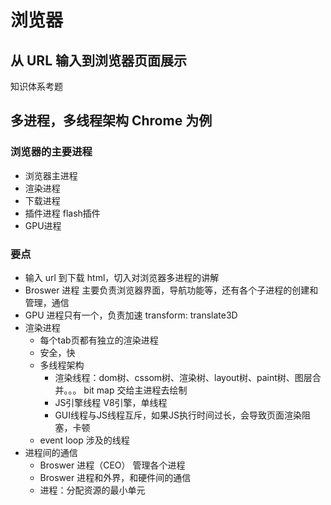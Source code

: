 # 浏览器
## 从 URL 输入到浏览器页面展示
知识体系考题

## 多进程，多线程架构 Chrome 为例
### 浏览器的主要进程
- 浏览器主进程
- 渲染进程
- 下载进程
- 插件进程 flash插件 
- GPU进程
### 要点
- 输入 url 到下载 html，切入对浏览器多进程的讲解
- Broswer 进程 主要负责浏览器界面，导航功能等，还有各个子进程的创建和管理，通信
- GPU 进程只有一个，负责加速
    transform: translate3D
- 渲染进程
    - 每个tab页都有独立的渲染进程
    - 安全，快
    - 多线程架构
        - 渲染线程：dom树、cssom树、渲染树、layout树、paint树、图层合并。。。
            bit map 交给主进程去绘制
        -  JS引擎线程 V8引擎，单线程
        - GUI线程与JS线程互斥，如果JS执行时间过长，会导致页面渲染阻塞，卡顿
    - event loop 涉及的线程
- 进程间的通信
    - Broswer 进程（CEO） 管理各个进程
    - Broswer 进程和外界，和硬件间的通信
    - 进程：分配资源的最小单元
